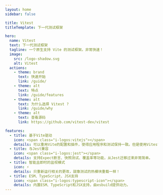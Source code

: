 ```yaml
---
layout: home
sidebar: false

title: Vitest
titleTemplate: 下一代测试框架

hero:
  name: Vitest
  text: 下一代测试框架
  tagline: 一个原生支持 Vite 的测试框架。非常快速！
  image:
    src: /logo-shadow.svg
    alt: Vitest
  actions:
    - theme: brand
      text: 快速开始
      link: /guide/
    - theme: alt
      text: 特点
      link: /guide/features
    - theme: alt
      text: 为什么选择 Vitest ?
      link: /guide/why
    - theme: alt
      text: 查看源码
      link: https://github.com/vitest-dev/vitest

features:
  - title: 基于Vite驱动
    icon: <span class="i-logos:vitejs"></span>
    details: 可以重用Vite的配置和插件，使得应用程序和测试保持一致。但是使用Vitest并不需要使用Vite！
  - title: 与Jest兼容
    icon: <span class="i-logos:jest"></span>
    details: 支持Expect断言、快照测试、覆盖率等功能，从Jest迁移过来非常简单。
  - title: 智能且即时的监视模式
    icon: ⚡
    details: 只重新运行相关的更改，就像测试的热模块重载一样！
  - title: ESM、TypeScript、JSX支持
    icon: <span class="i-logos:typescript-icon"></span>
    details: 内置ESM、TypeScript和JSX支持，由esbuild提供动力。
---
```

